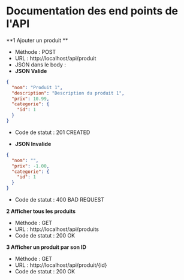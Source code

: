 # Documentation des end points de l'API

**1 Ajouter un produit **

- Méthode : POST
- URL : http://localhost/api/produit
- JSON dans le body :
- **JSON Valide**
```json
{
  "nom": "Produit 1",
  "description": "Description du produit 1",
  "prix": 10.99,
  "categorie": {
    "id": 1
  }
}
```
- Code de statut : 201 CREATED

- **JSON Invalide**
```json
{
  "nom": "",
  "prix": -1.00,
  "categorie": {
    "id": 1
  }
}
```
- Code de statut : 400 BAD REQUEST

**2 Afficher tous les produits**

- Méthode : GET
- URL : http://localhost/api/produits
- Code de statut : 200 OK

**3 Afficher un produit par son ID**

- Méthode : GET
- URL : http://localhost/api/produit/{id}
- Code de statut : 200 OK
